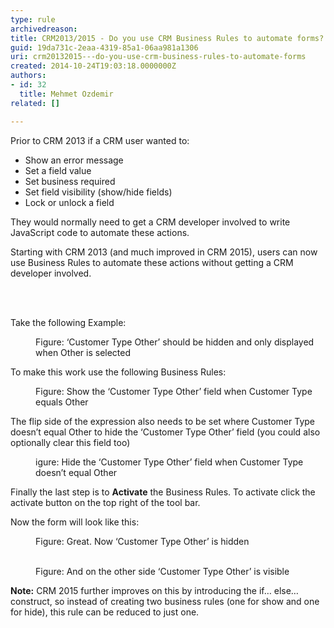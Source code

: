 ```yaml
---
type: rule
archivedreason: 
title: CRM2013/2015 - Do you use CRM Business Rules to automate forms?
guid: 19da731c-2eaa-4319-85a1-06aa981a1306
uri: crm20132015---do-you-use-crm-business-rules-to-automate-forms
created: 2014-10-24T19:03:18.0000000Z
authors:
- id: 32
  title: Mehmet Ozdemir
related: []

---
```



<p class="p1">​Prior to CRM 2013 if a CRM user wanted to&#58;</p><ul class="ul1"><li class="li3">Show an error message</li><li class="li3">Set a field value</li><li class="li3">Set business required</li><li class="li3">Set field visibility (show/hide fields)</li><li class="li3">Lock or unlock a field&#160;</li></ul><p class="p1">They would normally need to get a CRM developer involved to write JavaScript code to automate these actions.</p><p class="p1">Starting with CRM 2013 (and much improved in CRM 2015), users can now use Business Rules to automate these actions without getting a CRM developer involved.</p>
<br><excerpt class='endintro'></excerpt><br>
<p class="p1">​​Take the following Example&#58;</p><dl class="image"><dt> 
      <img src="/PublishingImages/crm-automated-forms-1.png" alt="" /> 
   </dt><dd>Figure&#58; ‘Customer Type Other’ should be hidden and only displayed when Other is selected</dd></dl><p class="p1">To make this work use the following Business Rules&#58;</p><dl class="image"><dt> 
      <img src="/PublishingImages/crm-automated-forms-2.png" alt="" /> 
   </dt><dd>Figure&#58; Show the ‘Customer Type Other’ field when Customer Type equals Other</dd></dl><p class="p1">The flip side of the expression also needs to be set where Customer Type doesn’t equal Other to hide the ‘Customer Type Other’ field (you could also optionally clear this field too)</p><dl class="image"><dt> 
      <img src="/PublishingImages/crm-automated-forms-3.png" alt="" /> 
   </dt><dd>igure&#58; Hide the ‘Customer Type Other’ field when Customer Type doesn’t equal Other</dd></dl><p class="p1">Finally the last step is to 
   <strong>Activate</strong> the Business Rules. To activate click the activate button on the top right of the tool bar.</p><p class="p1">Now the form will look like this&#58;</p><dl class="image"><dt> 
      <img src="/PublishingImages/crm-automated-forms-4.png" alt="" /> 
   </dt><dd>Figure&#58; Great. Now ‘Customer Type Other’ is hidden</dd></dl><dl class="image"><dt> 
      <img src="/PublishingImages/crm-automated-forms-5.png" alt="" />​ 
   </dt><dd>Figure&#58; And on the other side ‘Customer Type Other’ is visible</dd></dl><p class="p1"> 
   <strong>Note&#58;</strong> CRM 2015 further improves on this by introducing the if… else… construct, so instead of creating two business rules (one for show and one for hide), this rule can be reduced to just one.</p>


